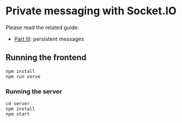 # Private messaging with Socket.IO

Please read the related guide:

- [Part III](https://socket.io/get-started/private-messaging-part-3/): persistent messages

## Running the frontend

```
npm install
npm run serve
```

### Running the server

```
cd server
npm install
npm start
```
